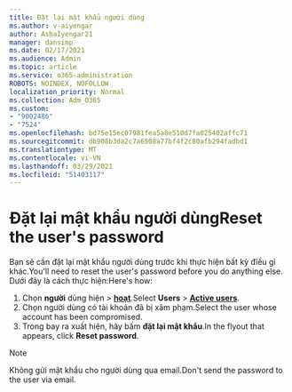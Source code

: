 ```yaml
---
title: Đặt lại mật khẩu người dùng
ms.author: v-aiyengar
author: AshaIyengar21
manager: dansimp
ms.date: 02/17/2021
ms.audience: Admin
ms.topic: article
ms.service: o365-administration
ROBOTS: NOINDEX, NOFOLLOW
localization_priority: Normal
ms.collection: Adm_O365
ms.custom:
- "9002486"
- "7524"
ms.openlocfilehash: bd75e15ec07981fea5a8e510d7fa025402affc71
ms.sourcegitcommit: db908b3da2c7a6508a77bf4f2c80afb294fadbd1
ms.translationtype: MT
ms.contentlocale: vi-VN
ms.lasthandoff: 03/29/2021
ms.locfileid: "51403117"
---
```

# <a name="reset-the-users-password"></a><span data-ttu-id="cae55-102">Đặt lại mật khẩu người dùng</span><span class="sxs-lookup"><span data-stu-id="cae55-102">Reset the user's password</span></span>

<span data-ttu-id="cae55-103">Bạn sẽ cần đặt lại mật khẩu người dùng trước khi thực hiện bất kỳ điều gì khác.</span><span class="sxs-lookup"><span data-stu-id="cae55-103">You'll need to reset the user's password before you do anything else.</span></span> <span data-ttu-id="cae55-104">Dưới đây là cách thực hiện:</span><span class="sxs-lookup"><span data-stu-id="cae55-104">Here's how:</span></span>

1. <span data-ttu-id="cae55-105">Chọn **người** dùng hiện  >  **[hoạt](https://go.microsoft.com/fwlink/p/?linkid=834822)**.</span><span class="sxs-lookup"><span data-stu-id="cae55-105">Select **Users** > **[Active users](https://go.microsoft.com/fwlink/p/?linkid=834822)**.</span></span>
1. <span data-ttu-id="cae55-106">Chọn người dùng có tài khoản đã bị xâm phạm.</span><span class="sxs-lookup"><span data-stu-id="cae55-106">Select the user whose account has been compromised.</span></span>
1. <span data-ttu-id="cae55-107">Trong bay ra xuất hiện, hãy bấm **đặt lại mật khẩu**.</span><span class="sxs-lookup"><span data-stu-id="cae55-107">In the flyout that appears, click **Reset password**.</span></span>

> [!NOTE]
> <span data-ttu-id="cae55-108">Không gửi mật khẩu cho người dùng qua email.</span><span class="sxs-lookup"><span data-stu-id="cae55-108">Don't send the password to the user via email.</span></span>
